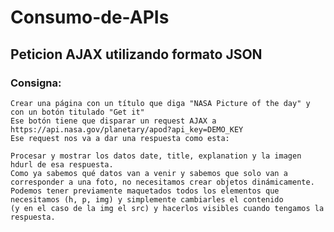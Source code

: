 # Consumo-de-APIs

## Peticion AJAX utilizando formato JSON

### Consigna:
    Crear una página con un título que diga "NASA Picture of the day" y con un botón titulado "Get it"
    Ese botón tiene que disparar un request AJAX a https://api.nasa.gov/planetary/apod?api_key=DEMO_KEY
    Ese request nos va a dar una respuesta como esta:

    Procesar y mostrar los datos date, title, explanation y la imagen hdurl de esa respuesta. 
    Como ya sabemos qué datos van a venir y sabemos que solo van a corresponder a una foto, no necesitamos crear objetos dinámicamente.
    Podemos tener previamente maquetados todos los elementos que necesitamos (h, p, img) y simplemente cambiarles el contenido 
    (y en el caso de la img el src) y hacerlos visibles cuando tengamos la respuesta.
